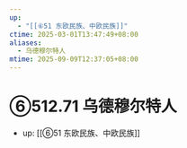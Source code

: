 ```yaml
---
up:
  - "[[⑥51 东欧民族、中欧民族]]"
ctime: 2025-03-01T13:47:49+08:00
aliases:
  - 乌德穆尔特人
mtime: 2025-09-09T12:37:05+08:00
---
```


# ⑥512.71 乌德穆尔特人

- up: [[⑥51 东欧民族、中欧民族]]
